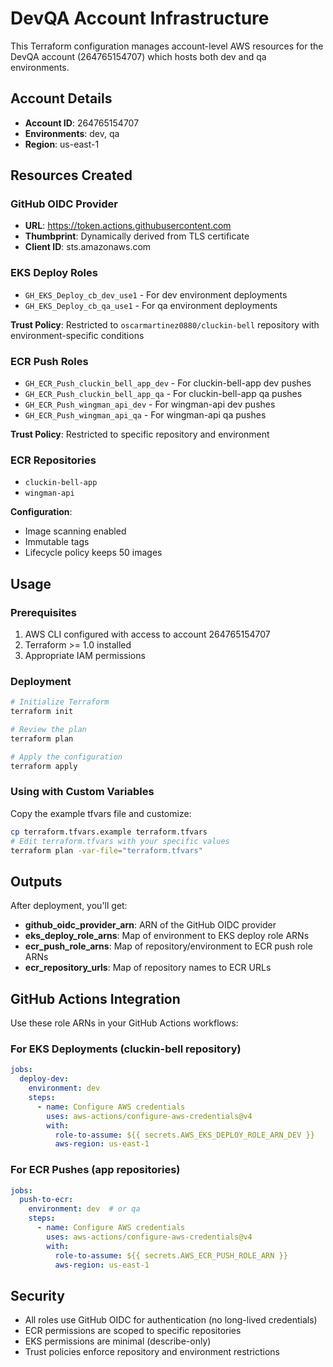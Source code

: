 # DevQA Account Infrastructure

This Terraform configuration manages account-level AWS resources for the DevQA account (264765154707) which hosts both dev and qa environments.

## Account Details

- **Account ID**: 264765154707
- **Environments**: dev, qa
- **Region**: us-east-1

## Resources Created

### GitHub OIDC Provider
- **URL**: https://token.actions.githubusercontent.com
- **Thumbprint**: Dynamically derived from TLS certificate
- **Client ID**: sts.amazonaws.com

### EKS Deploy Roles
- `GH_EKS_Deploy_cb_dev_use1` - For dev environment deployments
- `GH_EKS_Deploy_cb_qa_use1` - For qa environment deployments

**Trust Policy**: Restricted to `oscarmartinez0880/cluckin-bell` repository with environment-specific conditions

### ECR Push Roles
- `GH_ECR_Push_cluckin_bell_app_dev` - For cluckin-bell-app dev pushes
- `GH_ECR_Push_cluckin_bell_app_qa` - For cluckin-bell-app qa pushes
- `GH_ECR_Push_wingman_api_dev` - For wingman-api dev pushes
- `GH_ECR_Push_wingman_api_qa` - For wingman-api qa pushes

**Trust Policy**: Restricted to specific repository and environment

### ECR Repositories
- `cluckin-bell-app`
- `wingman-api`

**Configuration**:
- Image scanning enabled
- Immutable tags
- Lifecycle policy keeps 50 images

## Usage

### Prerequisites

1. AWS CLI configured with access to account 264765154707
2. Terraform >= 1.0 installed
3. Appropriate IAM permissions

### Deployment

```bash
# Initialize Terraform
terraform init

# Review the plan
terraform plan

# Apply the configuration
terraform apply
```

### Using with Custom Variables

Copy the example tfvars file and customize:

```bash
cp terraform.tfvars.example terraform.tfvars
# Edit terraform.tfvars with your specific values
terraform plan -var-file="terraform.tfvars"
```

## Outputs

After deployment, you'll get:

- **github_oidc_provider_arn**: ARN of the GitHub OIDC provider
- **eks_deploy_role_arns**: Map of environment to EKS deploy role ARNs
- **ecr_push_role_arns**: Map of repository/environment to ECR push role ARNs
- **ecr_repository_urls**: Map of repository names to ECR URLs

## GitHub Actions Integration

Use these role ARNs in your GitHub Actions workflows:

### For EKS Deployments (cluckin-bell repository)

```yaml
jobs:
  deploy-dev:
    environment: dev
    steps:
      - name: Configure AWS credentials
        uses: aws-actions/configure-aws-credentials@v4
        with:
          role-to-assume: ${{ secrets.AWS_EKS_DEPLOY_ROLE_ARN_DEV }}
          aws-region: us-east-1
```

### For ECR Pushes (app repositories)

```yaml
jobs:
  push-to-ecr:
    environment: dev  # or qa
    steps:
      - name: Configure AWS credentials
        uses: aws-actions/configure-aws-credentials@v4
        with:
          role-to-assume: ${{ secrets.AWS_ECR_PUSH_ROLE_ARN }}
          aws-region: us-east-1
```

## Security

- All roles use GitHub OIDC for authentication (no long-lived credentials)
- ECR permissions are scoped to specific repositories
- EKS permissions are minimal (describe-only)
- Trust policies enforce repository and environment restrictions